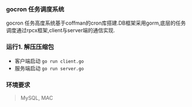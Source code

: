 ### gocron 任务调度系统
gocron 任务高度系统基于coffman的cron库搭建.DB框架采用gorm,底层的任务调度通过rpcx框架,client与server端的通信实现.

### 运行1. 解压压缩包           
* 客户端启动
`go run client.go`
* 服务端启动
`go run server.go`

### 环境要求
>  MySQL, MAC

